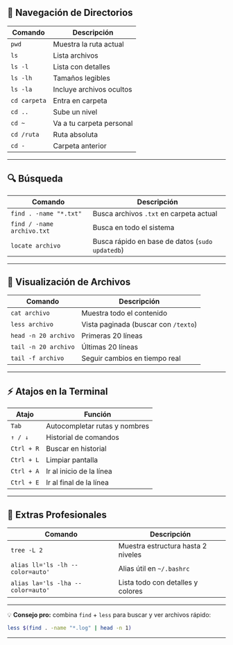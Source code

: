## 📂 **Navegación de Directorios**

| Comando      | Descripción              |
| ------------ | ------------------------ |
| `pwd`        | Muestra la ruta actual   |
| `ls`         | Lista archivos           |
| `ls -l`      | Lista con detalles       |
| `ls -lh`     | Tamaños legibles         |
| `ls -la`     | Incluye archivos ocultos |
| `cd carpeta` | Entra en carpeta         |
| `cd ..`      | Sube un nivel            |
| `cd ~`       | Va a tu carpeta personal |
| `cd /ruta`   | Ruta absoluta            |
| `cd -`       | Carpeta anterior         |

---

## 🔍 **Búsqueda**

| Comando                    | Descripción                                     |
| -------------------------- | ----------------------------------------------- |
| `find . -name "*.txt"`     | Busca archivos `.txt` en carpeta actual         |
| `find / -name archivo.txt` | Busca en todo el sistema                        |
| `locate archivo`           | Busca rápido en base de datos (`sudo updatedb`) |

---

## 📄 **Visualización de Archivos**

| Comando              | Descripción                          |
| -------------------- | ------------------------------------ |
| `cat archivo`        | Muestra todo el contenido            |
| `less archivo`       | Vista paginada (buscar con `/texto`) |
| `head -n 20 archivo` | Primeras 20 líneas                   |
| `tail -n 20 archivo` | Últimas 20 líneas                    |
| `tail -f archivo`    | Seguir cambios en tiempo real        |

---

## ⚡ **Atajos en la Terminal**

| Atajo      | Función                       |
| ---------- | ----------------------------- |
| `Tab`      | Autocompletar rutas y nombres |
| `↑ / ↓`    | Historial de comandos         |
| `Ctrl + R` | Buscar en historial           |
| `Ctrl + L` | Limpiar pantalla              |
| `Ctrl + A` | Ir al inicio de la línea      |
| `Ctrl + E` | Ir al final de la línea       |

---

## 🌳 **Extras Profesionales**

| Comando                           | Descripción                        |
| --------------------------------- | ---------------------------------- |
| `tree -L 2`                       | Muestra estructura hasta 2 niveles |
| `alias ll='ls -lh --color=auto'`  | Alias útil en `~/.bashrc`          |
| `alias la='ls -lha --color=auto'` | Lista todo con detalles y colores  |

---

💡 **Consejo pro:** combina `find` + `less` para buscar y ver archivos rápido:

```bash
less $(find . -name "*.log" | head -n 1)
```

---
